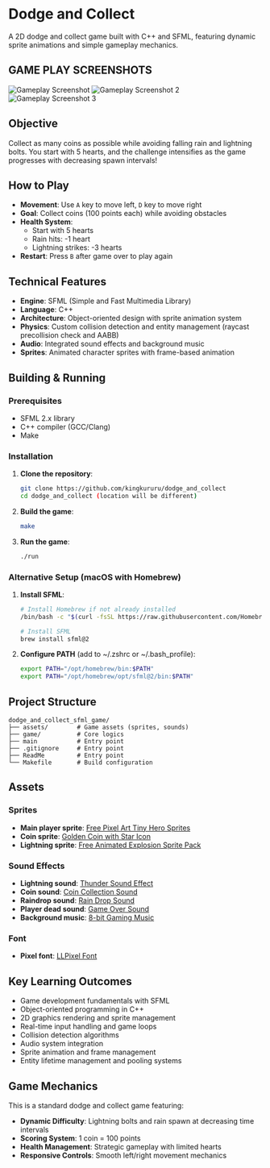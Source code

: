 # Dodge and Collect 

A 2D dodge and collect game built with C++ and SFML, featuring dynamic sprite animations and simple gameplay mechanics.

## GAME PLAY SCREENSHOTS

![Gameplay Screenshot](https://github.com/kingkururu/dodge_and_collect_sfml_game/blob/7048d6198fbc1bb4d38b9a0891bf4af93c9bfefd/readmescreenshot/screenshot1.png)
![Gameplay Screenshot 2](https://github.com/kingkururu/dodge_and_collect_sfml_game/blob/7048d6198fbc1bb4d38b9a0891bf4af93c9bfefd/readmescreenshot/Screenshot2.png)
![Gameplay Screenshot 3](https://github.com/kingkururu/dodge_and_collect_sfml_game/blob/7048d6198fbc1bb4d38b9a0891bf4af93c9bfefd/readmescreenshot/screenshot3.png)

## Objective

Collect as many coins as possible while avoiding falling rain and lightning bolts. You start with 5 hearts, and the challenge intensifies as the game progresses with decreasing spawn intervals!

## How to Play

- **Movement**: Use `A` key to move left, `D` key to move right
- **Goal**: Collect coins (100 points each) while avoiding obstacles
- **Health System**: 
  - Start with 5 hearts
  - Rain hits: -1 heart
  - Lightning strikes: -3 hearts
- **Restart**: Press `B` after game over to play again

## Technical Features

- **Engine**: SFML (Simple and Fast Multimedia Library)
- **Language**: C++
- **Architecture**: Object-oriented design with sprite animation system
- **Physics**: Custom collision detection and entity management (raycast precollision check and AABB)
- **Audio**: Integrated sound effects and background music
- **Sprites**: Animated character sprites with frame-based animation

## Building & Running

### Prerequisites
- SFML 2.x library
- C++ compiler (GCC/Clang)
- Make

### Installation

1. **Clone the repository**:
   ```bash
   git clone https://github.com/kingkururu/dodge_and_collect
   cd dodge_and_collect (location will be different)
   ```

2. **Build the game**:
   ```bash
   make
   ```

3. **Run the game**:
   ```bash
   ./run
   ```

### Alternative Setup (macOS with Homebrew)

1. **Install SFML**:
   ```bash
   # Install Homebrew if not already installed
   /bin/bash -c "$(curl -fsSL https://raw.githubusercontent.com/Homebrew/install/HEAD/install.sh)"
   
   # Install SFML
   brew install sfml@2
   ```

2. **Configure PATH** (add to ~/.zshrc or ~/.bash_profile):
   ```bash
   export PATH="/opt/homebrew/bin:$PATH"
   export PATH="/opt/homebrew/opt/sfml@2/bin:$PATH"
   ```

## Project Structure

```
dodge_and_collect_sfml_game/
├── assets/        # Game assets (sprites, sounds)
├── game/          # Core logics
├── main           # Entry point
├── .gitignore     # Entry point
├── ReadMe         # Entry point
└── Makefile       # Build configuration
```

## Assets

### Sprites
- **Main player sprite**: [Free Pixel Art Tiny Hero Sprites](https://craftpix.net/freebies/free-pixel-art-tiny-hero-sprites/)
- **Coin sprite**: [Golden Coin with Star Icon](https://www.vecteezy.com/vector-art/2695182-golden-coin-with-star-icon-in-pixel-style-vector-illustration)
- **Lightning sprite**: [Free Animated Explosion Sprite Pack](https://craftpix.net/freebies/free-animated-explosion-sprite-pack/?num=1&count=21&sq=lightning&pos=6)

### Sound Effects
- **Lightning sound**: [Thunder Sound Effect](https://freesound.org/people/newlocknew/sounds/696391/)
- **Coin sound**: [Coin Collection Sound](https://freesound.org/people/LoafDV/sounds/554803/)
- **Raindrop sound**: [Rain Drop Sound](https://freesound.org/people/rombart/sounds/186747/)
- **Player dead sound**: [Game Over Sound](https://freesound.org/people/Khrinx/sounds/333694/)
- **Background music**: [8-bit Gaming Music](https://pixabay.com/music/video-games-flat-8-bit-gaming-music-instrumental-211547/)

### Font
- **Pixel font**: [LLPixel Font](https://www.dafont.com/llpixel.font)

## Key Learning Outcomes

- Game development fundamentals with SFML
- Object-oriented programming in C++
- 2D graphics rendering and sprite management
- Real-time input handling and game loops
- Collision detection algorithms
- Audio system integration
- Sprite animation and frame management
- Entity lifetime management and pooling systems

## Game Mechanics

This is a standard dodge and collect game featuring:
- **Dynamic Difficulty**: Lightning bolts and rain spawn at decreasing time intervals
- **Scoring System**: 1 coin = 100 points
- **Health Management**: Strategic gameplay with limited hearts
- **Responsive Controls**: Smooth left/right movement mechanics
